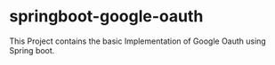 # springboot-google-oauth
This Project contains the basic Implementation of Google Oauth using Spring boot.
